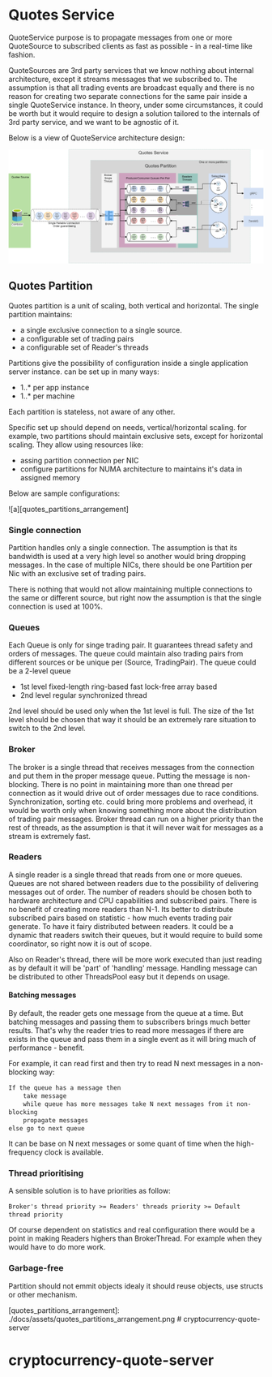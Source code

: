 # Quotes Service

QuoteService purpose is to propagate messages from one or more QuoteSource to subscribed clients as fast as possible - in a real-time like fashion.

QuoteSources are 3rd party services that we know nothing about internal architecture, except it streams messages that we subscribed to. The assumption is that all trading events are broadcast equally and there is no reason for creating two separate connections for the same pair inside a single QuoteService instance. In theory, under some circumstances, it could be worth but it would require to design a solution tailored to the internals of 3rd party service, and we want to be agnostic of it.

Below is a view of QuoteService architecture design: 

![Quote Server Architecture][QuoteServerArchitecture]


## Quotes Partition

Quotes partition is a unit of scaling, both vertical and horizontal. The single partition maintains:

- a single exclusive connection to a single source.
- a configurable set of trading pairs
- a configurable set of Reader's threads

Partitions give the possibility of configuration inside a single application server instance. can be set up in many ways:
- 1..* per app instance
- 1..* per machine

Each partition is stateless, not aware of any other.

Specific set up should depend on needs, vertical/horizontal scaling. for example, two partitions should maintain exclusive sets, except for horizontal scaling. They allow using resources like:

- assing partition connection per NIC
- configure partitions for NUMA architecture to maintains it's data in assigned memory

Below are sample configurations:
 
![a][quotes_partitions_arrangement]

### Single connection

Partition handles only a single connection. The assumption is that its bandwidth is used at a very high level so another would bring dropping messages. In the case of multiple NICs, there should be one Partition per Nic with an exclusive set of trading pairs. 

There is nothing that would not allow maintaining multiple connections to the same or different source, but right now the assumption is that the single connection is used at 100%.

### Queues

Each Queue is only for singe trading pair. It guarantees thread safety and orders of messages.
The queue could maintain also trading pairs from different sources or be unique per (Source, TradingPair).
The queue could be a 2-level queue
- 1st level fixed-length ring-based fast lock-free array based
- 2nd level regular synchronized thread

2nd level should be used only when the 1st level is full.
The size of the 1st level should be chosen that way it should be an extremely rare situation to switch to the 2nd level.


### Broker

The broker is a single thread that receives messages from the connection and put them in the proper message queue. 
Putting the message is non-blocking. 
There is no point in maintaining more than one thread per connection as it would drive out of order messages due to race conditions. Synchronization, sorting etc. could bring more problems and overhead, it would be worth only when knowing something more about the distribution of trading pair messages.
Broker thread can run on a higher priority than the rest of threads, as the assumption is that it will never wait for messages as a stream is extremely fast.

### Readers

A single reader is a single thread that reads from one or more queues. Queues are not shared between readers due to the possibility of delivering messages out of order.
The number of readers should be chosen both to hardware architecture and CPU capabilities and subscribed pairs. There is no benefit of creating more readers than N-1.
Its better to distribute subscribed pairs based on statistic - how much events trading pair generate. To have it fairy distributed between readers.
It could be a dynamic that readers switch their queues, but it would require to build some coordinator, so right now it is out of scope.

Also on Reader's thread, there will be more work executed than just reading as by default it will be 'part' of 'handling' message. Handling message can be distributed to other ThreadsPool easy but it depends on usage.

#### Batching messages

By default, the reader gets one message from the queue at a time. But batching messages and passing them to subscribers brings much better results. That's why the reader tries to read more messages if there are exists in the queue and pass them in a single event as it will bring much of performance - benefit.

For example, it can read first and then try to read N next messages in a non-blocking way:

```
If the queue has a message then
    take message
    while queue has more messages take N next messages from it non-blocking
    propagate messages
else go to next queue
```

It can be base on N next messages or some quant of time when the high-frequency clock is available.


### Thread prioritising

A sensible solution is to have priorities as follow:

```
Broker's thread priority >= Readers' threads priority >= Default thread priority
```

Of course dependent on statistics and real configuration there would be a point in making Readers highers than BrokerThread. For example when they would have to do more work.


### Garbage-free

Partition should not emmit objects idealy it should reuse objects, use structs or other mechanism. 

[QuoteServerArchitecture]: ./docs/assets/quotes_server.png 
[quotes_partitions_arrangement]: ./docs/assets/quotes_partitions_arrangement.png # cryptocurrency-quote-server
# cryptocurrency-quote-server
